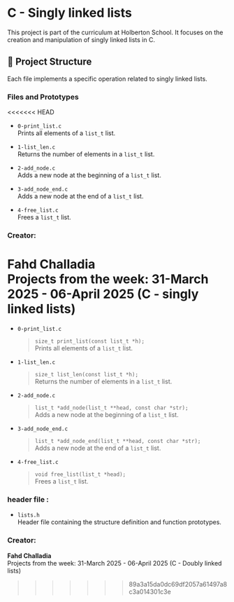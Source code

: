 # C - Singly linked lists

This project is part of the curriculum at Holberton School. It focuses on the creation and manipulation of singly linked lists in C.

## 📁 Project Structure

Each file implements a specific operation related to singly linked lists.

### Files and Prototypes

<<<<<<< HEAD
- `0-print_list.c`   
  Prints all elements of a `list_t` list.

- `1-list_len.c`  
  Returns the number of elements in a `list_t` list.

- `2-add_node.c`  
  Adds a new node at the beginning of a `list_t` list.

- `3-add_node_end.c`  
  Adds a new node at the end of a `list_t` list.

- `4-free_list.c`  
  Frees a `list_t` list.

### Creator:

**Fahd Challadia**  
Projects from the week: 31-March 2025 - 06-April 2025 (C - singly linked lists)
=======
- `0-print_list.c`  
  > `size_t print_list(const list_t *h);`  
  Prints all elements of a `list_t` list.

- `1-list_len.c`  
  > `size_t list_len(const list_t *h);`  
  Returns the number of elements in a `list_t` list.

- `2-add_node.c`  
  > `list_t *add_node(list_t **head, const char *str);`  
  Adds a new node at the beginning of a `list_t` list.

- `3-add_node_end.c`  
  > `list_t *add_node_end(list_t **head, const char *str);`  
  Adds a new node at the end of a `list_t` list.

- `4-free_list.c`  
  > `void free_list(list_t *head);`  
  Frees a `list_t` list.

### header file :
- `lists.h`  
  Header file containing the structure definition and function prototypes.


### Creator:

**Fahd Challadia**  
Projects from the week: 31-March 2025 - 06-April 2025 (C - Doubly linked lists)
>>>>>>> 89a3a15da0dc69df2057a61497a8c3a014301c3e

